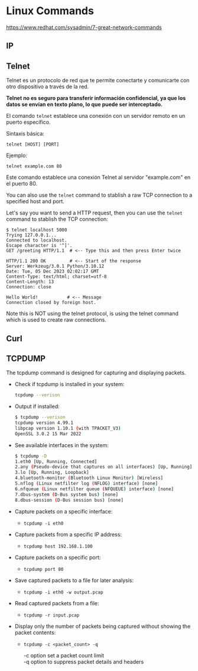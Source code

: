 # Linux Commands

https://www.redhat.com/sysadmin/7-great-network-commands


## IP

## Telnet

Telnet es un protocolo de red que te permite conectarte y comunicarte con otro dispositivo a través de la red.

**Telnet no es seguro para transferir información confidencial, ya que los datos se envían en texto plano, lo que puede ser interceptado.**

El comando `telnet` establece una conexión con un servidor remoto en un puerto específico.

Sintaxis básica:

```shell
telnet [HOST] [PORT]
```

Ejemplo:

```shell
telnet example.com 80
```

Este comando establece una conexión Telnet al servidor "example.com" en el puerto 80.

You can also use the `telnet` command to stablish a raw TCP connection to a specified host and port.

Let's say you want to send a HTTP request, then you can use the `telnet` command to stablish the TCP connection:

```shell
$ telnet localhost 5000
Trying 127.0.0.1...
Connected to localhost.
Escape character is '^]'.
GET /greeting HTTP/1.1  # <-- Type this and then press Enter twice

HTTP/1.1 200 OK         # <-- Start of the response
Server: Werkzeug/3.0.1 Python/3.10.12
Date: Tue, 05 Dec 2023 02:02:17 GMT
Content-Type: text/html; charset=utf-8
Content-Length: 13
Connection: close

Hello World!           # <-- Message
Connection closed by foreign host.
```

Note this is NOT using the telnet protocol, is using the telnet command which is used to create raw connections.


## Curl

## TCPDUMP

The tcpdump command is designed for capturing and displaying packets.

- Check if tcpdump is installed in your system:

    ```bash
    tcpdump --verison
    ```

- Output if installed:

    ```bash
    $ tcpdump --verison
    tcpdump version 4.99.1
    libpcap version 1.10.1 (with TPACKET_V3)
    OpenSSL 3.0.2 15 Mar 2022
    ```

- See available interfaces in the system:

    ```bash
    $ tcpdump -D
    1.eth0 [Up, Running, Connected]
    2.any (Pseudo-device that captures on all interfaces) [Up, Running]
    3.lo [Up, Running, Loopback]
    4.bluetooth-monitor (Bluetooth Linux Monitor) [Wireless]
    5.nflog (Linux netfilter log (NFLOG) interface) [none]
    6.nfqueue (Linux netfilter queue (NFQUEUE) interface) [none]
    7.dbus-system (D-Bus system bus) [none]
    8.dbus-session (D-Bus session bus) [none]
    ```

- Capture packets on a specific interface:
    - `tcpdump -i eth0`

- Capture packets from a specific IP address:
    - `tcpdump host 192.168.1.100`

- Capture packets on a specific port:
    - `tcpdump port 80`

- Save captured packets to a file for later analysis:
    - `tcpdump -i eth0 -w output.pcap`

- Read captured packets from a file:
    - `tcpdump -r input.pcap`

- Display only the number of packets being captured without showing the packet contents:
    - `tcpdump -c <packet_count> -q`

        -c option set a packet count limit\
        -q option to suppress packet details and headers